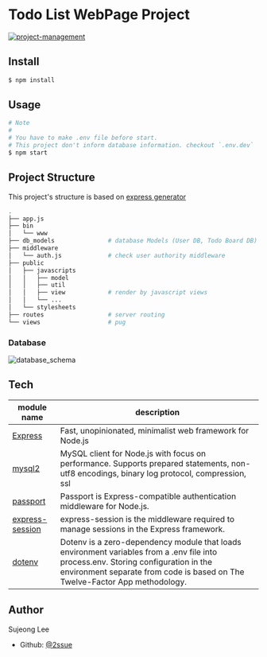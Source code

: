 # Todo List WebPage Project

<a href="../../wiki">
<img alt="project-management" src="https://img.shields.io/badge/api--document-wiki-informational" target=
"_blank" />
</a>

## Install
```bash
$ npm install
```

## Usage
```bash
# Note
#
# You have to make .env file before start.
# This project don't inform database information. checkout `.env.dev`
$ npm start
```

## Project Structure
This project's structure is based on [express generator](https://expressjs.com/ko/starter/generator.html)

```bash
.
├── app.js
├── bin
│   └── www
├── db_models               # database Models (User DB, Todo Board DB)
├── middleware
│   └── auth.js             # check user authority middleware
├── public
│   ├── javascripts         
│   │   ├── model           
│   │   ├── util            
│   │   ├── view            # render by javascript views
│   │   └── ...
│   └── stylesheets
├── routes                  # server routing 
└── views                   # pug
```

### Database
![database_schema](https://user-images.githubusercontent.com/42017052/66389294-05864d80-ea03-11e9-8647-950327f47be4.png)

## Tech
module name|description|
---|---|
[Express](https://expressjs.com/)|Fast, unopinionated, minimalist web framework for Node.js|
[mysql2](https://www.npmjs.com/package/mysql2)|MySQL client for Node.js with focus on performance. Supports prepared statements, non-utf8 encodings, binary log protocol, compression, ssl|
[passport](https://www.npmjs.com/package/passport)|Passport is Express-compatible authentication middleware for Node.js.|
[express-session](https://www.npmjs.com/package/express-session)|express-session is the middleware required to manage sessions in the Express framework.|
[dotenv](https://www.npmjs.com/package/dotenv)|Dotenv is a zero-dependency module that loads environment variables from a .env file into process.env. Storing configuration in the environment separate from code is based on The Twelve-Factor App methodology.|

## Author
Sujeong Lee
- Github: [@2ssue](https://github.com/2ssue)
